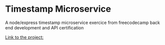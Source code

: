 # Timestamp Microservice

A node/express timestamp microservice exercice from freecodecamp back end development and API certification

[Link to the project:](https://node-express-timestamp-microservice.sebastiennoret.repl.co/)
